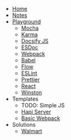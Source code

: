 * [Home](/)
* [Notes](/NOTES/)
* [Playground](play/)
  * [Mocha](play/test.mocha/)
  * [Karma](play/test.karma/)
  * [Docsify JS](play/test.docsify/docs/)
  * [ESDoc](play/test.esdoc/)
  * [Webpack](play/test.webpack/)
  * [Babel](play/test.babel/)
  * [Flow](play/test.flow/)
  * [ESLint](play/test.eslint/)
  * [Prettier](play/test.prettier/)
  * [React](play/test.react/)
  * [Winston](play/test.winston/)
* Templates
  * TODO: Simple JS
  * [Hapi Server](https://devlinjunker.github.io/template.node.hapi/)
  * [Basic Webpack](https://github.com/devlinjunker/basic.webpack/)
* Solutions
  * [Walmart](sol/walmart.md)
